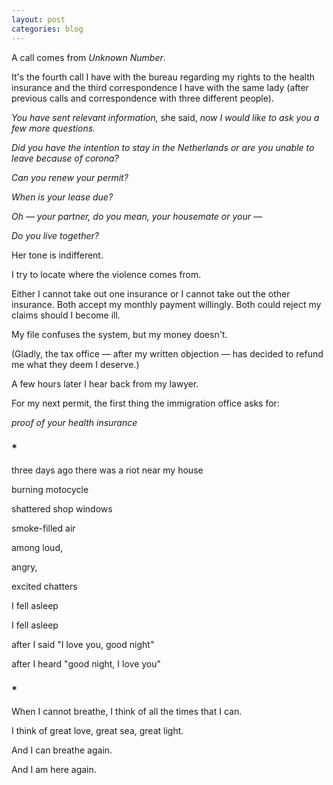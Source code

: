 ```yaml
---
layout: post
categories: blog
---
```


A call comes from _Unknown Number_.

It's the fourth call I have with the bureau regarding my rights to the health insurance and the third correspondence I have with the same lady (after previous calls and correspondence with three different people).

_You have sent relevant information,_ she said, _now I would like to ask you a few more questions._

_Did you have the intention to stay in the Netherlands or are you unable to leave because of corona?_

_Can you renew your permit?_

_When is your lease due?_

_Oh — your partner, do you mean, your housemate or your —_

_Do you live together?_

Her tone is indifferent. 

I try to locate where the violence comes from.

Either I cannot take out one insurance or I cannot take out the other insurance. Both accept my monthly payment willingly. Both could reject my claims should I become ill. 

My file confuses the system, but my money doesn't.

(Gladly, the tax office — after my written objection — has decided to refund me what they deem I deserve.)

A few hours later I hear back from my lawyer. 

For my next permit, the first thing the immigration office asks for:

_proof of your health insurance_

### *

three days ago there was a riot near my house

burning motocycle

shattered shop windows

smoke-filled air

among loud,

angry,

excited chatters

I fell asleep 

I fell asleep

after I said "I love you, good night"

after I heard "good night, I love you"

### *

When I cannot breathe, I think of all the times that I can.

I think of great love, great sea, great light.

And I can breathe again.

And I am here again.